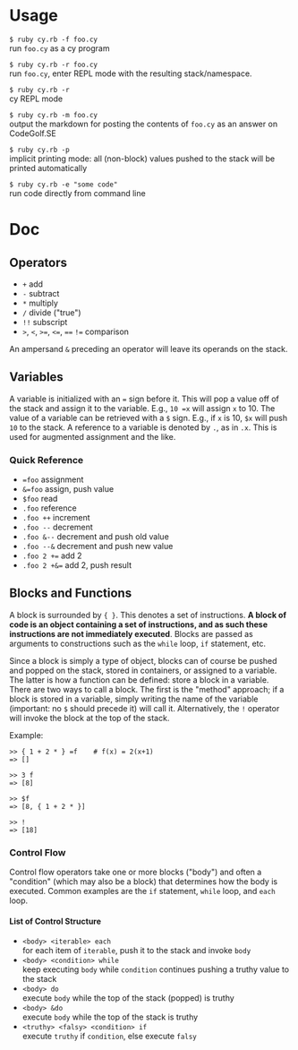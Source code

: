# Usage

`$ ruby cy.rb -f foo.cy` <br> run `foo.cy` as a cy program

`$ ruby cy.rb -r foo.cy` <br> run `foo.cy`, enter REPL mode with the resulting stack/namespace.

`$ ruby cy.rb -r` <br> cy REPL mode

`$ ruby cy.rb -m foo.cy` <br> output the markdown for posting the contents of `foo.cy` as an answer on CodeGolf.SE

`$ ruby cy.rb -p` <br> implicit printing mode: all (non-block) values pushed to the stack will be printed automatically

`$ ruby cy.rb -e "some code"` <br> run code directly from command line


# Doc

## Operators
- `+` add
- `-` subtract
- `*` multiply
- `/` divide ("true")
- `!!` subscript
- `>`, `<`, `>=`, `<=`, `==` `!=` comparison

An ampersand `&` preceding an operator will leave its operands on the stack.

## Variables
A variable is initialized with an `=` sign before it. This will pop a value off of the stack and assign it to the variable. E.g., `10 =x` will assign `x` to 10. The value of a variable can be retrieved with a `$` sign. E.g., if `x` is 10, `$x` will push `10` to the stack. A reference to a variable is denoted by `.`, as in `.x`. This is used for augmented assignment and the like.

### Quick Reference

- `=foo` assignment
- `&=foo` assign, push value
- `$foo` read
- `.foo` reference
- `.foo ++` increment
- `.foo --` decrement
- `.foo &--` decrement and push old value
- `.foo --&` decrement and push new value
- `.foo 2 +=` add 2
- `.foo 2 +&=` add 2, push result

## Blocks and Functions
A block is surrounded by `{ }`. This denotes a set of instructions. **A block of code is an object containing a set of instructions, and as such these instructions are not immediately executed**. Blocks are passed as arguments to constructions such as the `while` loop, `if` statement, etc. 

Since a block is simply a type of object, blocks can of course be pushed and popped on the stack, stored in containers, or assigned to a variable. The latter is how a function can be defined: store a block in a variable. There are two ways to call a block. The first is the "method" approach; if a block is stored in a variable, simply writing the name of the variable (important: no `$` should precede it) will call it. Alternatively, the `!` operator will invoke the block at the top of the stack.

Example:


	>> { 1 + 2 * } =f    # f(x) = 2(x+1)
	=> []
	
	>> 3 f
	=> [8]
	
	>> $f
	=> [8, { 1 + 2 * }]
	
	>> !
	=> [18]

### Control Flow
Control flow operators take one or more blocks ("body") and often a "condition" (which may also be a block) that determines how the body is executed. Common examples are the `if` statement, `while` loop, and `each` loop.

#### List of Control Structure
- `<body> <iterable> each` <br> for each item of `iterable`, push it to the stack and invoke `body`
- `<body> <condition> while` <br> keep executing `body` while `condition` continues pushing a truthy value to the stack
- `<body> do` <br> execute `body` while the top of the stack (popped) is truthy
- `<body> &do` <br> execute `body` while the top of the stack is truthy
- `<truthy> <falsy> <condition> if` <br> execute `truthy` if `condition`, else execute `falsy`


